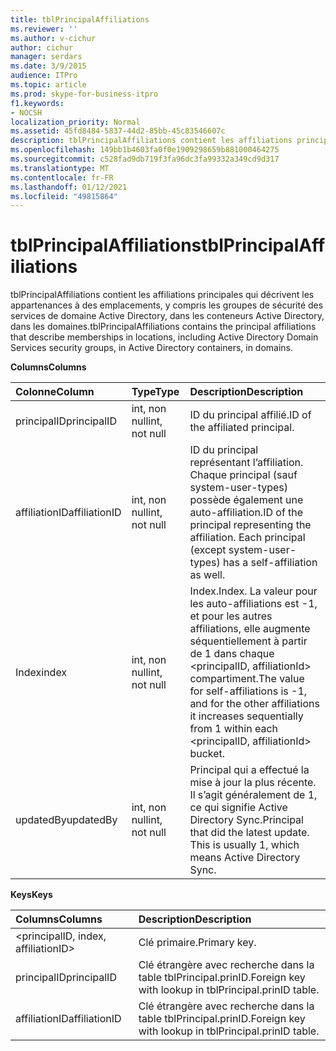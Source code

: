 ```yaml
---
title: tblPrincipalAffiliations
ms.reviewer: ''
ms.author: v-cichur
author: cichur
manager: serdars
ms.date: 3/9/2015
audience: ITPro
ms.topic: article
ms.prod: skype-for-business-itpro
f1.keywords:
- NOCSH
localization_priority: Normal
ms.assetid: 45fd8484-5837-44d2-85bb-45c83546607c
description: tblPrincipalAffiliations contient les affiliations principales qui décrivent les appartenances à des emplacements, y compris les groupes de sécurité des services de domaine Active Directory, dans les conteneurs Active Directory, dans les domaines.
ms.openlocfilehash: 149bb1b4603fa0f0e1909298659b881000464275
ms.sourcegitcommit: c528fad9db719f3fa96dc3fa99332a349cd9d317
ms.translationtype: MT
ms.contentlocale: fr-FR
ms.lasthandoff: 01/12/2021
ms.locfileid: "49815864"
---
```

# <a name="tblprincipalaffiliations"></a><span data-ttu-id="75230-103">tblPrincipalAffiliations</span><span class="sxs-lookup"><span data-stu-id="75230-103">tblPrincipalAffiliations</span></span>
 
<span data-ttu-id="75230-104">tblPrincipalAffiliations contient les affiliations principales qui décrivent les appartenances à des emplacements, y compris les groupes de sécurité des services de domaine Active Directory, dans les conteneurs Active Directory, dans les domaines.</span><span class="sxs-lookup"><span data-stu-id="75230-104">tblPrincipalAffiliations contains the principal affiliations that describe memberships in locations, including Active Directory Domain Services security groups, in Active Directory containers, in domains.</span></span>
  
<span data-ttu-id="75230-105">**Columns**</span><span class="sxs-lookup"><span data-stu-id="75230-105">**Columns**</span></span>

|<span data-ttu-id="75230-106">**Colonne**</span><span class="sxs-lookup"><span data-stu-id="75230-106">**Column**</span></span>|<span data-ttu-id="75230-107">**Type**</span><span class="sxs-lookup"><span data-stu-id="75230-107">**Type**</span></span>|<span data-ttu-id="75230-108">**Description**</span><span class="sxs-lookup"><span data-stu-id="75230-108">**Description**</span></span>|
|:-----|:-----|:-----|
|<span data-ttu-id="75230-109">principalID</span><span class="sxs-lookup"><span data-stu-id="75230-109">principalID</span></span>  <br/> |<span data-ttu-id="75230-110">int, non null</span><span class="sxs-lookup"><span data-stu-id="75230-110">int, not null</span></span>  <br/> |<span data-ttu-id="75230-111">ID du principal affilié.</span><span class="sxs-lookup"><span data-stu-id="75230-111">ID of the affiliated principal.</span></span>  <br/> |
|<span data-ttu-id="75230-112">affiliationID</span><span class="sxs-lookup"><span data-stu-id="75230-112">affiliationID</span></span>  <br/> |<span data-ttu-id="75230-113">int, non null</span><span class="sxs-lookup"><span data-stu-id="75230-113">int, not null</span></span>  <br/> |<span data-ttu-id="75230-p101">ID du principal représentant l’affiliation. Chaque principal (sauf system-user-types) possède également une auto-affiliation.</span><span class="sxs-lookup"><span data-stu-id="75230-p101">ID of the principal representing the affiliation. Each principal (except system-user-types) has a self-affiliation as well.</span></span>  <br/> |
|<span data-ttu-id="75230-116">Index</span><span class="sxs-lookup"><span data-stu-id="75230-116">index</span></span>  <br/> |<span data-ttu-id="75230-117">int, non null</span><span class="sxs-lookup"><span data-stu-id="75230-117">int, not null</span></span>  <br/> |<span data-ttu-id="75230-118">Index.</span><span class="sxs-lookup"><span data-stu-id="75230-118">Index.</span></span> <span data-ttu-id="75230-119">La valeur pour les auto-affiliations est -1, et pour les autres affiliations, elle augmente séquentiellement à partir de 1 dans chaque \<principalID, affiliationId\> compartiment.</span><span class="sxs-lookup"><span data-stu-id="75230-119">The value for self-affiliations is -1, and for the other affiliations it increases sequentially from 1 within each \<principalID, affiliationId\> bucket.</span></span>  <br/> |
|<span data-ttu-id="75230-120">updatedBy</span><span class="sxs-lookup"><span data-stu-id="75230-120">updatedBy</span></span>  <br/> |<span data-ttu-id="75230-121">int, non null</span><span class="sxs-lookup"><span data-stu-id="75230-121">int, not null</span></span>  <br/> |<span data-ttu-id="75230-p103">Principal qui a effectué la mise à jour la plus récente. Il s’agit généralement de 1, ce qui signifie Active Directory Sync.</span><span class="sxs-lookup"><span data-stu-id="75230-p103">Principal that did the latest update. This is usually 1, which means Active Directory Sync.</span></span>  <br/> |
   
<span data-ttu-id="75230-124">**Keys**</span><span class="sxs-lookup"><span data-stu-id="75230-124">**Keys**</span></span>

|<span data-ttu-id="75230-125">**Columns**</span><span class="sxs-lookup"><span data-stu-id="75230-125">**Columns**</span></span>|<span data-ttu-id="75230-126">**Description**</span><span class="sxs-lookup"><span data-stu-id="75230-126">**Description**</span></span>|
|:-----|:-----|
|\<principalID, index, affiliationID\>  <br/> |<span data-ttu-id="75230-127">Clé primaire.</span><span class="sxs-lookup"><span data-stu-id="75230-127">Primary key.</span></span>  <br/> |
|<span data-ttu-id="75230-128">principalID</span><span class="sxs-lookup"><span data-stu-id="75230-128">principalID</span></span>  <br/> |<span data-ttu-id="75230-129">Clé étrangère avec recherche dans la table tblPrincipal.prinID.</span><span class="sxs-lookup"><span data-stu-id="75230-129">Foreign key with lookup in tblPrincipal.prinID table.</span></span>  <br/> |
|<span data-ttu-id="75230-130">affiliationID</span><span class="sxs-lookup"><span data-stu-id="75230-130">affiliationID</span></span>  <br/> |<span data-ttu-id="75230-131">Clé étrangère avec recherche dans la table tblPrincipal.prinID.</span><span class="sxs-lookup"><span data-stu-id="75230-131">Foreign key with lookup in tblPrincipal.prinID table.</span></span>  <br/> |
   


